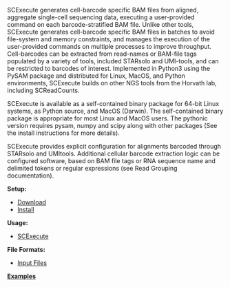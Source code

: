 
SCExecute generates cell-barcode specific BAM files from aligned,
aggregate single-cell sequencing data, executing a user-provided command
on each barcode-stratified BAM file. Unlike other tools, SCExecute
generates cell-barcode specific BAM files in batches to avoid file-system
and memory constraints, and manages the execution of the user-provided
commands on multiple processes to improve throughput. Cell-barcodes can
be extracted from read-names or BAM-file tags populated by a variety
of tools, included STARsolo and UMI-tools, and can be restricted to
barcodes of interest. Implemented in Python3 using the PySAM package and
distributed for Linux, MacOS, and Python environments, SCExecute builds
on other NGS tools from the Horvath lab, including SCReadCounts.

SCExecute is available as a self-contained binary package for 64-bit
Linux systems, as Python source, and MacOS (Darwin). The self-contained
binary package is appropriate for most Linux and MacOS users. The pythonic
version requires pysam, numpy and scipy along with other packages (See
the install instructions for more details).

SCExecute provides explicit configuration for alignments barcoded
through STARsolo and UMItools. Additional cellular barcode
extraction logic can be configured software, based
on BAM file tags or RNA sequence name and delimited tokens or regular
expressions (see Read Grouping documentation). 

**Setup:**
* [Download](https://github.com/HorvathLab/NGS/releases/tag/SCExecute-1.2.1)
* [Install](docs/Installation.md)

**Usage:**
* [SCExecute](docs/Usage.md)

**File Formats:**
* [Input Files](docs/InputFiles.md)

**[Examples](docs/Examples.md)**

